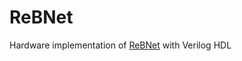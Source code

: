 # ReBNet

Hardware implementation of <a href="https://paperswithcode.com/paper/rebnet-residual-binarized-neural-network">ReBNet</a> with Verilog HDL
